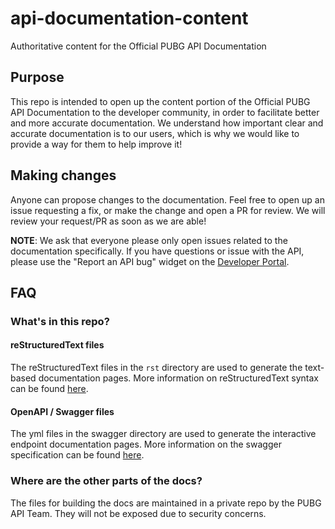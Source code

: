 # api-documentation-content
Authoritative content for the Official PUBG API Documentation


## Purpose
This repo is intended to open up the content portion of the Official PUBG API Documentation to the developer community, in order to facilitate better and more accurate documentation. We understand how important clear and accurate documentation is to our users, which is why we would like to provide a way for them to help improve it!


## Making changes
Anyone can propose changes to the documentation. Feel free to open up an issue requesting a fix, or make the change and open a PR for review. We will review your request/PR as soon as we are able!

**NOTE**: We ask that everyone please only open issues related to the documentation specifically. If you have questions or issue with the API, please use the "Report an API bug" widget on the [Developer Portal](https://developer.pubg.com/).

## FAQ

### What's in this repo?

#### reStructuredText files
The reStructuredText files in the `rst` directory are used to generate the text-based documentation pages. More information on reStructuredText syntax can be found [here](http://www.sphinx-doc.org/en/master/usage/restructuredtext/index.html).

#### OpenAPI / Swagger files
The yml files in the swagger directory are used to generate the interactive endpoint documentation pages. More information on the swagger specification can be found [here](https://swagger.io/specification/).

### Where are the other parts of the docs?
The files for building the docs are maintained in a private repo by the PUBG API Team. They will not be exposed due to security concerns.
